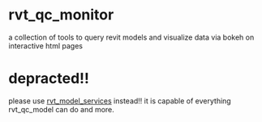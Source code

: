 # rvt_qc_monitor
a collection of tools to query revit models and visualize data via bokeh on interactive html pages

# depracted!! 
please use [rvt_model_services](https://github.com/hdm-dt-fb/rvt_model_services) instead!! it is capable of everything rvt_qc_model can do and more.
